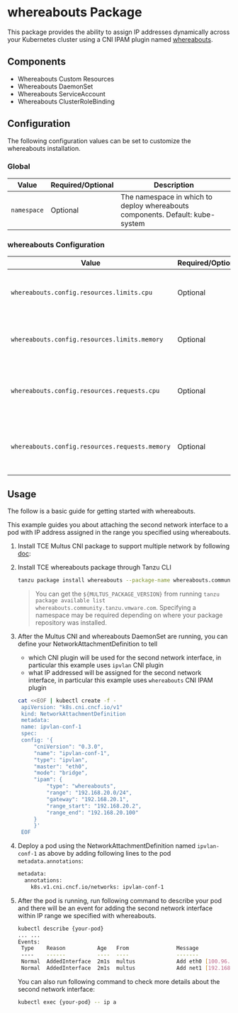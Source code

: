 # whereabouts Package

This package provides the ability to assign IP addresses dynamically across your Kubernetes cluster using a CNI IPAM plugin named [whereabouts](https://github.com/k8snetworkplumbingwg/whereabouts).

## Components

* Whereabouts Custom Resources
* Whereabouts DaemonSet
* Whereabouts ServiceAccount
* Whereabouts ClusterRoleBinding

## Configuration

The following configuration values can be set to customize the whereabouts installation.

### Global

| Value | Required/Optional | Description |
|-------|-------------------|-------------|
| `namespace` | Optional | The namespace in which to deploy whereabouts components. Default: kube-system |

### whereabouts Configuration

| Value | Required/Optional | Description |
|-------|-------------------|-------------|
| `whereabouts.config.resources.limits.cpu` | Optional | The limits for CPU resources of whereabouts DeamonSet  |
| `whereabouts.config.resources.limits.memory` | Optional | The limits for memory resources of whereabouts DeamonSet  |
| `whereabouts.config.resources.requests.cpu` | Optional | The requests for CPU resources of whereabouts DeamonSet  |
| `whereabouts.config.resources.requests.memory` | Optional | The requests for memory resources of whereabouts DeamonSet  |

## Usage

The follow is a basic guide for getting started with whereabouts.

This example guides you about attaching the second network interface to a pod with IP address assigned in the range you specified using whereabouts.

1. Install TCE Multus CNI package to support multiple network by following
   [doc](https://github.com/vmware-tanzu/community-edition/blob/main/addons/packages/multus-cni/3.7.1/README.md#usage-example):

1. Install TCE whereabouts package through Tanzu CLI

    ```bash
    tanzu package install whereabouts --package-name whereabouts.community.tanzu.vmware.com --version ${MULTUS_PACKAGE_VERSION}
    ```

    > You can get the `${MULTUS_PACKAGE_VERSION}` from running `tanzu package
    > available list whereabouts.community.tanzu.vmware.com`. Specifying a
    > namespace may be required depending on where your package repository was
    > installed.

1. After the Multus CNI and whereabouts DaemonSet are running, you can define your NetworkAttachmentDefinition to tell
   * which CNI plugin will be used for the second network interface, in particular this example uses `ipvlan` CNI plugin
   * what IP addressed will be assigned for the second network interface,  in particular this example uses `whereabouts` CNI IPAM plugin

   ```bash
   cat <<EOF | kubectl create -f -
    apiVersion: "k8s.cni.cncf.io/v1"
    kind: NetworkAttachmentDefinition
    metadata:
    name: ipvlan-conf-1
    spec:
    config: '{
        "cniVersion": "0.3.0",
        "name": "ipvlan-conf-1",
        "type": "ipvlan",
        "master": "eth0",
        "mode": "bridge",
        "ipam": {
            "type": "whereabouts",
            "range": "192.168.20.0/24",
            "gateway": "192.168.20.1",
            "range_start": "192.168.20.2",
            "range_end": "192.168.20.100"
        }
        }'
    EOF
    ```

1. Deploy a pod using the NetworkAttachmentDefinition named `ipvlan-conf-1` as above by adding following lines to the pod `metadata.annotations`:

    ```bash
    metadata:
      annotations:
        k8s.v1.cni.cncf.io/networks: ipvlan-conf-1
    ```

1. After the pod is running, run following command to describe your pod and there will be an event for adding the second network interface within IP range
   we specified with whereabouts.

   ```bash
   kubectl describe {your-pod}
   ... ...
   Events:
    Type    Reason          Age   From               Message
    ----    ------          ----  ----               -------
    Normal  AddedInterface  2m1s  multus             Add eth0 [100.96.1.6/24]
    Normal  AddedInterface  2m1s  multus             Add net1 [192.168.20.10/24] from default/ipvlan-conf-1
   ```

    You can also run following command to check more details about the second network interface:

    ```bash
    kubectl exec {your-pod} -- ip a
    ```
